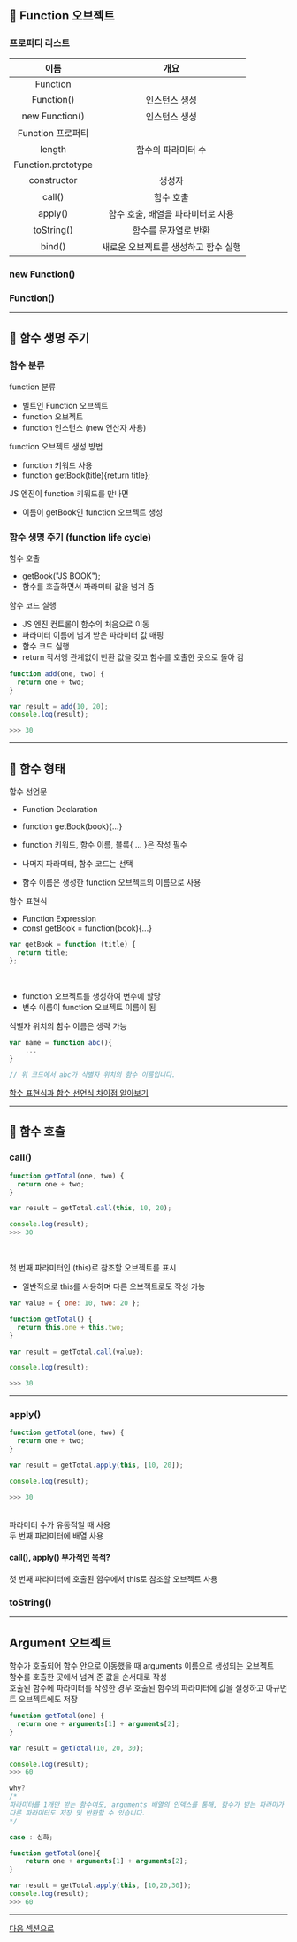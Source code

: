 ## 🌟 Function 오브젝트

### 프로퍼티 리스트

|        이름        |                 개요                 |
| :----------------: | :----------------------------------: |
|      Function      |
|     Function()     |            인스턴스 생성             |
|   new Function()   |            인스턴스 생성             |
| Function 프로퍼티  |                                      |
|       length       |          함수의 파라미터 수          |
| Function.prototype |
|    constructor     |                생성자                |
|       call()       |              함수 호출               |
|      apply()       |  함수 호출, 배열을 파라미터로 사용   |
|     toString()     |         함수를 문자열로 반환         |
|       bind()       | 새로운 오브젝트를 생성하고 함수 실행 |

### new Function()

### Function()

<hr/>

## 🌟 함수 생명 주기

### 함수 분류

function 분류

- 빌트인 Function 오브젝트
- function 오브젝트
- function 인스턴스 (new 연산자 사용)

function 오브젝트 생성 방법

- function 키워드 사용
- function getBook(title){return title};

JS 엔진이 function 키워드를 만나면

- 이름이 getBook인 function 오브젝트 생성

### 함수 생명 주기 (function life cycle)

함수 호출

- getBook("JS BOOK");
- 함수를 호출하면서 파라미터 값을 넘겨 줌

함수 코드 실행

- JS 엔진 컨트롤이 함수의 처음으로 이동
- 파라미터 이름에 넘겨 받은 파라미터 값 매핑
- 함수 코드 실행
- return 작서엥 관계없이 반환 값을 갖고 함수를 호출한 곳으로 돌아 감

```js
function add(one, two) {
  return one + two;
}

var result = add(10, 20);
console.log(result);

>>> 30
```

<hr/>

## 🌟 함수 형태

함수 선언문

- Function Declaration
- function getBook(book){...}

- function 키워드, 함수 이름, 블록{ ... }은 작성 필수
- 나머지 파라미터, 함수 코드는 선택
- 함수 이름은 생성한 function 오브젝트의 이름으로 사용

함수 표현식

- Function Expression
- const getBook = function(book){...}

```js
var getBook = function (title) {
  return title;
};
```

<br/>

- function 오브젝트를 생성하여 변수에 할당
- 변수 이름이 function 오브젝트 이름이 됨
  <br/>

식별자 위치의 함수 이름은 생략 가능

```js
var name = function abc(){
    ...
}

// 위 코드에서 abc가 식별자 위치의 함수 이름입니다.
```

<a href="https://joshua1988.github.io/web-development/javascript/function-expressions-vs-declarations/" target="_blank">함수 표현식과 함수 선언식 차이점 알아보기</a>

<hr/>

## 🌟 함수 호출

### call()

```js
function getTotal(one, two) {
  return one + two;
}

var result = getTotal.call(this, 10, 20);

console.log(result);
>>> 30
```

<br/>

첫 번째 파라미터인 (this)로 참조할 오브젝트를 표시

- 일반적으로 this를 사용하며 다른 오브젝트로도 작성 가능

```js
var value = { one: 10, two: 20 };

function getTotal() {
  return this.one + this.two;
}

var result = getTotal.call(value);

console.log(result);

>>> 30
```

<hr/>

### apply()

```js
function getTotal(one, two) {
  return one + two;
}

var result = getTotal.apply(this, [10, 20]);

console.log(result);

>>> 30
```

<br/>
파라미터 수가 유동적일 때 사용<br/>
두 번째 파라미터에 배열 사용<br/>

#### call(), apply() 부가적인 목적?

첫 번째 파라미터에 호출된 함수에서 this로 참조할 오브젝트 사용

### toString()

<hr/>

## Argument 오브젝트

함수가 호출되어 함수 안으로 이동했을 때 arguments 이름으로 생성되는 오브젝트<br/>
함수를 호출한 곳에서 넘겨 준 값을 순서대로 작성<br/>
호출된 함수에 파라미터를 작성한 경우 호출된 함수의 파라미터에 값을 설정하고 아규먼트 오브젝트에도 저장

```js
function getTotal(one) {
  return one + arguments[1] + arguments[2];
}

var result = getTotal(10, 20, 30);

console.log(result);
>>> 60

why?
/*
파라미터를 1개만 받는 함수여도, arguments 배열의 인덱스를 통해, 함수가 받는 파라미가 아닌
다른 파라미터도 저장 및 반환할 수 있습니다.
*/
```

```js
case : 심화;

function getTotal(one){
    return one + arguments[1] + arguments[2];
}

var result = getTotal.apply(this, [10,20,30]);
console.log(result);
>>> 60
```

<hr/>

<a href="../SECTION11/readme.md">다음 섹션으로</a>
